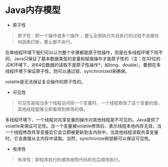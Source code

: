 # Java内存模型
- 原子性
> 原子性：即一个操作或多个操作 ，要么全部执行并且执行的过程不会被任何因素打断，要么都不执行。

在单线程环境下我们可以认为整个步骤都是原子性操作，但是在多线程环境下则不同，Java只保证了基本数据类型的变量和赋值操作才是原子性的（注：在32位的JDK环境下，对64位数据的读取不是原子性操作*，如long、double）。要想在多线程环境下保证原子性，则可以通过锁、synchronized来确保。 

volatile是无法保证复合操作的原子性的。

- 可见性
> 可见性是指当多个线程访问同一个变量时，一个线程修改了这个变量的值，其他线程能够立即看得到修改的值。

多线程环境下，一个线程对共享变量的操作对其他线程是不可见的。Java提供了volatile来保证可见性。当一个变量被volatile修饰后，表示线程本地内存无效，当一个线程修改共享变量后它会立即被更新到主内存中，当其他线程读取共享变量时，它会直接从主内存中读取。当然，synchronize和锁都可以保证可见性。

- 有序性
> 有序性：即程序执行的顺序按照代码的先后顺序执行。


